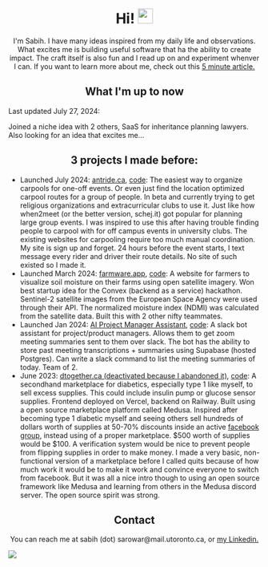 <div id="header" align="center">
  <h1>
    Hi!
    <img src="https://media.giphy.com/media/hvRJCLFzcasrR4ia7z/giphy.gif" width="30px" />
  </h1>
  <p>
    I'm Sabih. I have many ideas inspired from my daily life and observations. What excites me is building useful software that ha the ability to create impact. The craft itself is also fun and I read up on and experiment whenver I can. If you want to learn more about me, check out this <a target="_blank" href="https://dub.sh/about-me">5 minute article.</a>
  </p>
  <h2>What I'm up to now</h2>
    <div align="left">
      <p>Last updated July 27, 2024:</p>
      <p>Joined a niche idea with 2 others, SaaS for inheritance planning lawyers. Also looking for an idea that excites me...</p>
    </div>
  <h2 style="font-weight: bold">3 projects I made before:</h2>
  <ul align="left">
    <li><span>Launched July 2024: </span><a href="https://antride.ca" target="_blank">antride.ca</a>, <a href="https://github.com/kleenkanteen/ant-ride">code</a>: The easiest way to organize carpools for one-off events. Or even just find the location optimized carpool routes for a group of people. In beta and currently trying to get religious organizations and extracurricular clubs to use it. Just like how when2meet (or the better version, schej.it) got popular for planning large group events. I was inspired to use this after having trouble finding people to carpool with for off campus events in university clubs. The existing websites for carpooling require too much manual coordination. My site is sign up and forget. 24 hours before the event starts, I text message every rider and driver their route details. No site of such existed so I made it.
    <li>
      <span>Launched March 2024: </span><a href="https://farmware-xi.vercel.app/" target="_blank">farmware.app</a>, <a href="https://github.com/giridhar7632/farmware">code</a>: A website for farmers to visualize soil moisture on their farms using open satellite imagery. Won best startup idea for the Convex       (backend as a service) hackathon. Sentinel-2 satellite images from the European Space Agency were used through their API. The normalized moisture index (NDMI) was calculated from the satellite data. Built this with 2 other nifty teammates.
    </li>
    <li>Launched Jan 2024: <a href="https://lablab.ai/event/nextgen-gpt-ai-hackathon/jarvis/ai-project-manager-assistant" target="_blank">AI Project Manager Assistant</a>, <a href="https://github.com/kleenkanteen/ai-project-manager-assistant">code</a>: A slack bot assistant for project/product managers. Allows them to get zoom meeting summaries sent to them over slack. The bot has the ability to store past meeting transcriptions + summaries using Supabase (hosted Postgres). Can
write a slack command to list the meeting summaries of today. Team of 2.</li>
    <li><span>June 2023: </span><a href="https://dtogether.ca" target="_blank">dtogether.ca (deactivated because I abandoned it)</a>, <a href="https://github.com/kleenkanteen/dtogether.ca-backend">code</a>: A secondhand marketplace for diabetics, especially type 1 like myself, to sell excess supplies. This could include insulin pump or glucose sensor supplies. Frontend deployed on Vercel, backend on Railway. Built using a open source marketplace platform called Medusa. Inspired after becoming type 1 diabetic myself and seeing others sell hundreds of dollars worth of supplies at 50-70% discounts inside an active <a href="https://www.facebook.com/groups/1087611668259945/" target="_blank">facebook group</a>, instead using of a proper marketplace. $500 worth of supplies would be $100. A verification system would be nice to prevent people from flipping supplies in order to make money. I made a very basic, non-functional version of a marketplace before I called quits because of how much work it would be to make it work and convince everyone to switch from facebook. But it was all a nice intro though to using an open source framework like Medusa and learning from others in the Medusa discord server. The open source spirit was strong.
    </li>
  </ul>
  <p>
  <h2>Contact</h2>
  <div>You can reach me at sabih (dot) sarowar@mail.utoronto.ca, or <a href="https://www.linkedin.com/in/sabihsarowar/" target="_blank">my Linkedin.</a></div>
</div>

[![](https://ga-beacon.appspot.com/G-V5DLNR5FL3/github/readme?pixel)](https://github.com/kleenkanteen)
